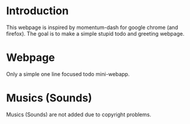# Introduction

This webpage is inspired by momentum-dash for google chrome (and firefox).
The goal is to make a simple stupid todo and greeting webpage.


# Webpage

Only a simple one line focused todo mini-webapp.

# Musics (Sounds)
Musics (Sounds) are not added due to copyright problems.


